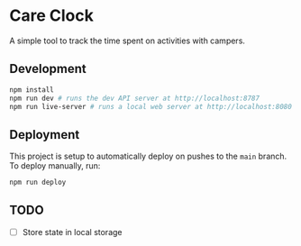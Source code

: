 # Care Clock

A simple tool to track the time spent on activities with campers.

## Development

```bash
npm install
npm run dev # runs the dev API server at http://localhost:8787
npm run live-server # runs a local web server at http://localhost:8080
```

## Deployment

This project is setup to automatically deploy on pushes to the `main` branch. To deploy manually, run:

```bash
npm run deploy
```

## TODO

- [ ] Store state in local storage
